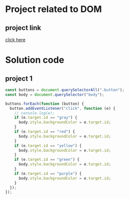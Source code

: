 # Project related to DOM

## project link 
[click here](https://stackblitzstartersipqxjobr-ncpf-1rlhavhz--8080--d20a0a75.local-credentialless.webcontainer.io/)
# Solution code

## project 1

```javascript
const buttons = document.querySelectorAll(".button");
const body = document.querySelector("body");

buttons.forEach(function (button) {
  button.addEventListener("click", function (e) {
    // console.log(e);
    if (e.target.id == "gray") {
      body.style.backgroundColor = e.target.id;
    }
    if (e.target.id == "red") {
      body.style.backgroundColor = e.target.id;
    }
    if (e.target.id == "yellow") {
      body.style.backgroundColor = e.target.id;
    }
    if (e.target.id == "green") {
      body.style.backgroundColor = e.target.id;
    }
    if (e.target.id == "purple") {
      body.style.backgroundColor = e.target.id;
    }
  });
});

```
